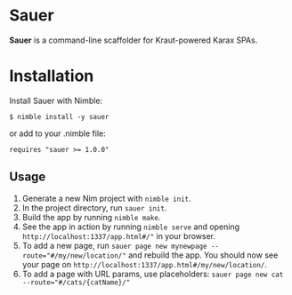 # Sauer

**Sauer** is a command-line scaffolder for Kraut-powered Karax SPAs.


# Installation

Install Sauer with Nimble:

```
$ nimble install -y sauer
```

or add to your .nimble file:

```
requires "sauer >= 1.0.0"
```


## Usage

1. Generate a new Nim project with `nimble init`.
2. In the project directory, run `sauer init`.
3. Build the app by running `nimble make`.
4. See the app in action by running `nimble serve` and opening `http://localhost:1337/app.html#/"` in your browser.
5. To add a new page, run `sauer page new mynewpage --route="#/my/new/location/"` and rebuild the app. You should now see your page on `http://localhost:1337/app.html#/my/new/location/`.
6. To add a page with URL params, use placeholders: `sauer page new cat --route="#/cats/{catName}/"`

